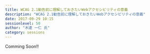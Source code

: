 ```yaml
---
title: WCAG 2.1勧告前に理解しておきたいWebアクセシビリティの意義
description: "WCAG 2.1勧告前に理解しておきたいWebアクセシビリティの意義"
date: 2017-09-29 10:15
sessionlevel: 50
author: "木達 一仁 氏"
category: sessions
---
```

Comming Soon!!
